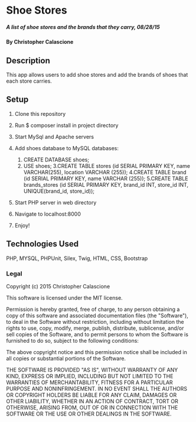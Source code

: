 # Shoe Stores

##### A list of shoe stores and the brands that they carry, 08/28/15

#### By Christopher Calascione

## Description

This app allows users to add shoe stores and add the brands of shoes that each store carries.

## Setup

1. Clone this repository
2. Run $ composer install in project directory
3. Start MySql and Apache servers
4. Add shoes database to MySQL databases:
    1. CREATE DATABASE shoes;
    2. USE shoes;
    3.CREATE TABLE stores (id SERIAL PRIMARY KEY, name VARCHAR(255), location VARCHAR (255));
    4.CREATE TABLE brand (id SERIAL PRIMARY KEY, name VARCHAR (255));
    5.CREATE TABLE brands_stores (id SERIAL PRIMARY KEY, brand_id INT, store_id INT, UNIQUE(brand_id, store_id));

5. Start PHP server in web directory
6. Navigate to localhost:8000
7. Enjoy!

## Technologies Used

PHP, MYSQL, PHPUnit, Silex, Twig, HTML, CSS, Bootstrap

### Legal

Copyright (c) 2015 Christopher Calascione

This software is licensed under the MIT license.

Permission is hereby granted, free of charge, to any person obtaining a copy
of this software and associated documentation files (the "Software"), to deal
in the Software without restriction, including without limitation the rights
to use, copy, modify, merge, publish, distribute, sublicense, and/or sell
copies of the Software, and to permit persons to whom the Software is
furnished to do so, subject to the following conditions:

The above copyright notice and this permission notice shall be included in
all copies or substantial portions of the Software.

THE SOFTWARE IS PROVIDED "AS IS", WITHOUT WARRANTY OF ANY KIND, EXPRESS OR
IMPLIED, INCLUDING BUT NOT LIMITED TO THE WARRANTIES OF MERCHANTABILITY,
FITNESS FOR A PARTICULAR PURPOSE AND NONINFRINGEMENT. IN NO EVENT SHALL THE
AUTHORS OR COPYRIGHT HOLDERS BE LIABLE FOR ANY CLAIM, DAMAGES OR OTHER
LIABILITY, WHETHER IN AN ACTION OF CONTRACT, TORT OR OTHERWISE, ARISING FROM,
OUT OF OR IN CONNECTION WITH THE SOFTWARE OR THE USE OR OTHER DEALINGS IN
THE SOFTWARE.
